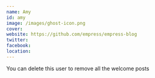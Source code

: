 ```yaml
---
name: Amy
id: amy
image: /images/ghost-icon.png
cover:
website: https://github.com/empress/empress-blog
twitter:
facebook:
location:
---
```

You can delete this user to remove all the welcome posts
